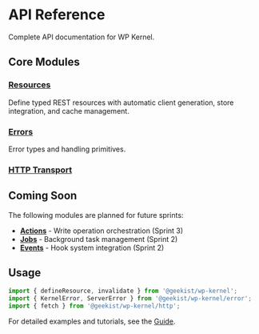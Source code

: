 # API Reference

Complete API documentation for WP Kernel.

## Core Modules

### [Resources](/api/resources)

Define typed REST resources with automatic client generation, store integration, and cache management.

### [Errors](/api/generated/error/README)

Error types and handling primitives.

### [HTTP Transport](/api/generated/http/README)

## Coming Soon

The following modules are planned for future sprints:

- [**Actions**](/api/actions) - Write operation orchestration (Sprint 3)
- [**Jobs**](/api/jobs) - Background task management (Sprint 2)
- [**Events**](/api/events) - Hook system integration (Sprint 2)

## Usage

```typescript
import { defineResource, invalidate } from '@geekist/wp-kernel';
import { KernelError, ServerError } from '@geekist/wp-kernel/error';
import { fetch } from '@geekist/wp-kernel/http';
```

For detailed examples and tutorials, see the [Guide](/guide/).
